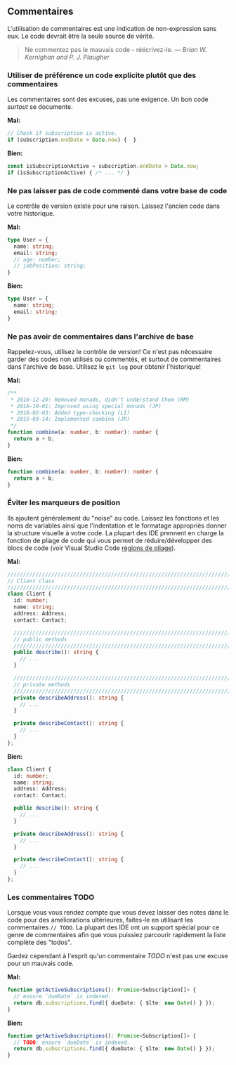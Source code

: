 ## Commentaires

L'utilisation de commentaires est une indication de non-expression sans eux.
Le code devrait être la seule source de vérité.

> Ne commentez pas le mauvais code - réécrivez-le.
> — *Brian W. Kernighan and P. J. Plaugher*

### Utiliser de préférence un code explicite plutôt que des commentaires

Les commentaires sont des excuses, pas une exigence. Un bon code *surtout* se documente.

**Mal:**

```ts
// Check if subscription is active.
if (subscription.endDate > Date.now) {  }
```

**Bien:**

```ts
const isSubscriptionActive = subscription.endDate > Date.now;
if (isSubscriptionActive) { /* ... */ }
```

### Ne pas laisser pas de code commenté dans votre base de code

Le contrôle de version existe pour une raison. Laissez l'ancien code dans votre historique.

**Mal:**

```ts
type User = {
  name: string;
  email: string;
  // age: number;
  // jobPosition: string;
}
```

**Bien:**

```ts
type User = {
  name: string;
  email: string;
}
```

### Ne pas avoir de commentaires dans l'archive de base

Rappelez-vous, utilisez le contrôle de version! Ce n'est pas nécessaire garder des
codes non utilisés ou commentés, et surtout de commentaires dans l'archive de base.
Utilisez le `git log` pour obtenir l'historique!

**Mal:**

```ts
/**
 * 2016-12-20: Removed monads, didn't understand them (RM)
 * 2016-10-01: Improved using special monads (JP)
 * 2016-02-03: Added type-checking (LI)
 * 2015-03-14: Implemented combine (JR)
 */
function combine(a: number, b: number): number {
  return a + b;
}
```

**Bien:**

```ts
function combine(a: number, b: number): number {
  return a + b;
}
```

### Éviter les marqueurs de position

Ils ajoutent généralement du "noise" au code. Laissez les fonctions et les noms
de variables ainsi que l'indentation et le formatage appropriés donner la structure
visuelle à votre code.
La plupart des IDE prennent en charge la fonction de pliage de code qui vous permet
de réduire/développer des blocs de code (voir  Visual Studio Code
[régions de pliage](https://code.visualstudio.com/updates/v1_17#_folding-regions)).

**Mal:**

```ts
////////////////////////////////////////////////////////////////////////////////
// Client class
////////////////////////////////////////////////////////////////////////////////
class Client {
  id: number;
  name: string;
  address: Address;
  contact: Contact;

  ////////////////////////////////////////////////////////////////////////////////
  // public methods
  ////////////////////////////////////////////////////////////////////////////////
  public describe(): string {
    // ...
  }

  ////////////////////////////////////////////////////////////////////////////////
  // private methods
  ////////////////////////////////////////////////////////////////////////////////
  private describeAddress(): string {
    // ...
  }

  private describeContact(): string {
    // ...
  }
};
```

**Bien:**

```ts
class Client {
  id: number;
  name: string;
  address: Address;
  contact: Contact;

  public describe(): string {
    // ...
  }

  private describeAddress(): string {
    // ...
  }

  private describeContact(): string {
    // ...
  }
};
```

### Les commentaires TODO

Lorsque vous vous rendez compte que vous devez laisser des notes dans le code pour
des améliorations ultérieures, faites-le en utilisant les commentaires `// TODO`.
La plupart des IDE ont un support spécial pour ce genre de commentaires afin que
vous puissiez parcourir rapidement la liste complète des "todos".

Gardez cependant à l'esprit qu'un commentaire *TODO* n'est pas une excuse pour un mauvais code.

**Mal:**

```ts
function getActiveSubscriptions(): Promise<Subscription[]> {
  // ensure `dueDate` is indexed.
  return db.subscriptions.find({ dueDate: { $lte: new Date() } });
}
```

**Bien:**

```ts
function getActiveSubscriptions(): Promise<Subscription[]> {
  // TODO: ensure `dueDate` is indexed.
  return db.subscriptions.find({ dueDate: { $lte: new Date() } });
}
```
